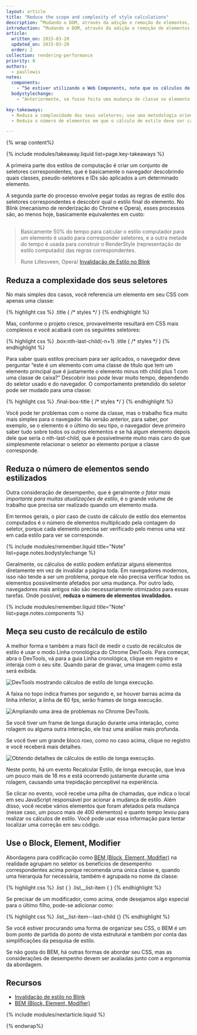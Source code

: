 ```yaml
---
layout: article
title: "Reduce the scope and complexity of style calculations"
description: “Mudando o DOM, através da adição e remoção de elementos, mudando atributos, classes ou através da animação, fará com que o navegador recalcule estilos de elemento e, em vários casos, o layout (ou refluxo) da página ou partes dela. Esse processo é chamado de cálculo de estilo computado.”
introduction: “Mudando o DOM, através da adição e remoção de elementos, mudando atributos, classes ou através da animação, fará com que o navegador recalcule estilos de elemento e, em vários casos, o layout (ou refluxo) da página ou partes dela. Esse processo é chamado de <em>cálculo de estilo computado</em>.”
article:
  written_on: 2015-03-20
  updated_on: 2015-03-20
  order: 2
collection: rendering-performance
priority: 0
authors:
  - paullewis
notes:
  components:
    - “Se estiver utilizando o Web Components, note que os cálculos de estilo são um pouco diferentes, pois os estilos padrões não cruzam o limite do Shadow DOM e são planejados para componentes individuais em vez da árvore como um todo. Em linhas gerais, contudo, o mesmo conceito é aplicado: árvores menores com regras mais simples são processadas de forma mais eficaz do que árvores grandes ou regras complexas.”
  bodystylechange:
    - “Anteriormente, se fosse feita uma mudança de classe no elemento do corpo, todos os estilos computados dos filhos na página precisavam ser recalculados. Felizmente, esse não é mais o caso. Alguns navegadores mantêm uma pequena coleção de regras exclusivas para cada elemento que, se mudada, efetua o recálculo dos estilos do elemento. Isso significa que um elemento pode ou não precisar ser recalculado dependendo de onde ele está na árvore e do que foi mudado especificamente.”

key-takeaways:
  - Reduza a complexidade dos seus seletores; use uma metodologia orientada para classe, como o BEM.
  - Reduza o número de elementos em que o cálculo de estilo deve ser calculado.

---
```

{% wrap content%}

{% include modules/takeaway.liquid list=page.key-takeaways %}

A primeira parte dos estilos de computação é criar um conjunto de seletores correspondentes, que é basicamente o navegador descobrindo quais classes, pseudo-seletores e IDs são aplicados a um determinado elemento.

A segunda parte do processo envolve pegar todas as regras de estilo dos seletores correspondentes e descobrir qual o estilo final do elemento. No Blink (mecanismo de renderização do Chrome e Opera), esses processos são, ao menos hoje, basicamente equivalentes em custo:

<div class="quote" style="margin-top: 30px;">
  <div class="container">
    <blockquote class="quote__content g-wide--push-1 g-wide--pull-1 g-medium--push-1">Basicamente 50% do tempo para calcular o estilo computador para um elemento é usado para corresponder seletores, e a outra metade do tempo é usada para construir o RenderStyle (representação de estilo computado) das regras correspondentes.
    <p>Rune Lillesveen, Opera/ <a href="https://docs.google.com/document/d/1vEW86DaeVs4uQzNFI5R-_xS9TcS1Cs_EUsHRSgCHGu8/edit">Invalidação de Estilo no Blink</a></p>
    </blockquote>
  </div>
</div>


## Reduza a complexidade dos seus seletores

No mais simples dos casos, você referencia um elemento em seu CSS com apenas uma classe:

{% highlight css %}
.title {
  /* styles */
}
{% endhighlight %}

Mas, conforme o projeto cresce, provavelmente resultará em CSS mais complexos e você acabará com os seguintes seletores:

{% highlight css %}
.box:nth-last-child(-n+1) .title {
  /* styles */
}
{% endhighlight %}

Para saber quais estilos precisam para ser aplicados, o navegador deve perguntar “este é um elemento com uma classe de título que tem um elemento principal que é justamente o elemento minus nth child plus 1 com uma classe de caixa?” Descobrir isso _pode_ levar muito tempo, dependendo do seletor usado e do navegador. O comportamento pretendido do seletor pode ser mudado para uma classe:

{% highlight css %}
.final-box-title {
  /* styles */
}
{% endhighlight %}

Você pode ter problemas com o nome da classe, mas o trabalho fica muito mais simples para o navegador. Na versão anterior, para saber, por exemplo, se o elemento é o último do seu tipo, o navegador deve primeiro saber tudo sobre todos os outros elementos e se há algum elemento depois dele que seria o nth-last-child, que é possivelmente muito mais caro do que simplesmente relacionar o seletor ao elemento porque a classe corresponde.

## Reduza o número de elementos sendo estilizados
Outra consideração de desempenho, que é geralmente _o fator mais importante para muitas atualizações de estilo_, é o grande volume de trabalho que precisa ser realizado quando um elemento muda.

Em termos gerais, o pior caso de custo de cálculo de estilo dos elementos computados é o número de elementos multiplicado pela contagem do seletor, porque cada elemento precisa ser verificado pelo menos uma vez em cada estilo para ver se corresponde.

{% include modules/remember.liquid title="Note" list=page.notes.bodystylechange %}

Geralmente, os cálculos de estilo podem enfatizar alguns elementos diretamente em vez de invalidar a página toda. Em navegadores modernos, isso não tende a ser um problema, porque ele não precisa verificar todos os elementos possivelmente afetados por uma mudança. Por outro lado, navegadores mais antigos não são necessariamente otimizados para essas tarefas. Onde possível, **reduza o número de elementos invalidados**.

{% include modules/remember.liquid title="Note" list=page.notes.components %}

## Meça seu custo de recálculo de estilo
A melhor forma e também a mais fácil de medir o custo de recálculos de estilo é usar o modo Linha cronológica do Chrome DevTools. Para começar, abra o DevTools, vá para a guia Linha cronológica, clique em registro e interaja com o seu site. Quando parar de gravar, uma imagem como esta será exibida.

<img src="images/reduce-the-scope-and-complexity-of-style-calculations/long-running-style.jpg" class="g--centered" alt="DevTools mostrando cálculos de estilo de longa execução.">

A faixa no topo indica frames por segundo e, se houver barras acima da linha inferior, a linha de 60 fps, serão frames de longa execução.

<img src="images/reduce-the-scope-and-complexity-of-style-calculations/frame-selection.jpg" class="g--centered" alt="Ampliando uma área de problemas no Chrome DevTools.">

Se você tiver um frame de longa duração durante uma interação, como rolagem ou alguma outra interação, ele traz uma análise mais profunda.

Se você tiver um grande bloco roxo, como no caso acima, clique no registro e você receberá mais detalhes.

<img src="images/reduce-the-scope-and-complexity-of-style-calculations/style-details.jpg" class="g--centered" alt="Obtendo detalhes de cálculos de estilo de longa execução.">

Neste ponto, há um evento Recalcular Estilo, de longa execução, que leva um pouco mais de 18 ms e está ocorrendo justamente durante uma rolagem, causando uma trepidação perceptível na experiência.

Se clicar no evento, você recebe uma pilha de chamadas, que indica o local em seu JavaScript responsável por acionar a mudança de estilo. Além disso, você recebe vários elementos que foram afetados pela mudança (nesse caso, um pouco mais de 400 elementos) e quanto tempo levou para realizar os cálculos de estilo. Você pode usar essa informação para tentar localizar uma correção em seu código.

## Use o Block, Element, Modifier
Abordagens para codificação como [BEM (Block, Element, Modifier)](https://bem.info/) na realidade agrupam no seletor os benefícios de desempenho correspondentes acima porque recomenda uma única classe e, quando uma hierarquia for necessária, também é agrupada no nome da classe:

{% highlight css %}
.list { }
.list__list-item { }
{% endhighlight %}

Se precisar de um modificador, como acima, onde desejamos algo especial para o último filho, pode-se adicionar como:

{% highlight css %}
.list__list-item--last-child {}
{% endhighlight %}

Se você estiver procurando uma forma de organizar seu CSS, o BEM é um bom ponto de partida do ponto de vista estrutural e também por conta das simplificações da pesquisa de estilo.

Se não gosta do BEM, há outras formas de abordar seu CSS, mas as considerações de desempenho devem ser avaliadas junto com a ergonomia da abordagem.

## Recursos

* [Invalidação de estilo no Blink](https://docs.google.com/document/d/1vEW86DaeVs4uQzNFI5R-_xS9TcS1Cs_EUsHRSgCHGu8/edit)
* [BEM (Block, Element, Modifier)](https://bem.info/)

{% include modules/nextarticle.liquid %}

{% endwrap%}
